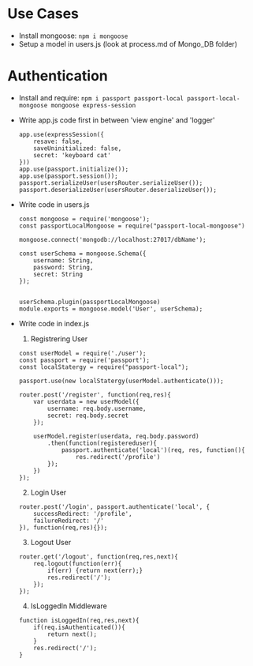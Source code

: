 # Use Cases

- Install mongoose: `npm i mongoose`
- Setup a model in users.js (look at process.md of Mongo_DB folder)

# Authentication

- Install and require: `npm i passport passport-local passport-local-mongoose mongoose express-session`
- Write app.js code first in between 'view engine' and 'logger'
    ```
    app.use(expressSession({
        resave: false,
        saveUninitialized: false,
        secret: 'keyboard cat'
    }))
    app.use(passport.initialize());
    app.use(passport.session());
    passport.serializeUser(usersRouter.serializeUser());
    passport.deserializeUser(usersRouter.deserializeUser());

    ```
- Write code in users.js
    ```
    const mongoose = require('mongoose');
    const passportLocalMongoose = require("passport-local-mongoose")

    mongoose.connect('mongodb://localhost:27017/dbName');

    const userSchema = mongoose.Schema({
        username: String,
        password: String,
        secret: String
    });

    
    userSchema.plugin(passportLocalMongoose)
    module.exports = mongoose.model('User', userSchema);

    ```
-  Write code in index.js 

    1. Registrering User

    ```
    const userModel = require('./user');
    const passport = require('passport');
    const localStatergy = require("passport-local");

    passport.use(new localStatergy(userModel.authenticate()));

    router.post('/register', function(req,res){
        var userdata = new userModel({
            username: req.body.username,
            secret: req.body.secret
        });
        
        userModel.register(userdata, req.body.password)
            .then(function(registereduser){
                passport.authenticate('local')(req, res, function(){
                    res.redirect('/profile')
            });
        })   
    });

    ```
    2. Login User

    ```
    router.post('/login', passport.authenticate('local', {
        successRedirect: '/profile',
        failureRedirect: '/'
    }), function(req,res){});

    ```
    3. Logout User

    ```
    router.get('/logout', function(req,res,next){
        req.logout(function(err){
            if(err) {return next(err);}
            res.redirect('/');
        });
    });

    ```
    4. IsLoggedIn Middleware

    ```
    function isLoggedIn(req,res,next){
        if(req.isAuthenticated()){
            return next();
        }
        res.redirect('/');
    }

    ```
   